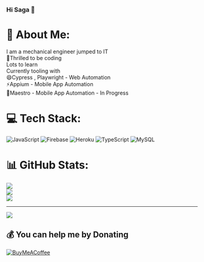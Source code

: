 ### Hi Saga 👋

# 💫 About Me:
I am a mechanical engineer jumped to IT<br>🔭Thrilled to be coding<br>Lots to learn<br>Currently tooling with <br>😄Cypress , Playwright - Web Automation<br>⚡Appium - Mobile App Automation<br>🤔Maestro - Mobile App Automation - In Progress 


# 💻 Tech Stack:
![JavaScript](https://img.shields.io/badge/javascript-%23323330.svg?style=for-the-badge&logo=javascript&logoColor=%23F7DF1E) ![Firebase](https://img.shields.io/badge/firebase-%23039BE5.svg?style=for-the-badge&logo=firebase) ![Heroku](https://img.shields.io/badge/heroku-%23430098.svg?style=for-the-badge&logo=heroku&logoColor=white) ![TypeScript](https://img.shields.io/badge/typescript-%23007ACC.svg?style=for-the-badge&logo=typescript&logoColor=white) ![MySQL](https://img.shields.io/badge/mysql-%2300f.svg?style=for-the-badge&logo=mysql&logoColor=white)
# 📊 GitHub Stats:
![](https://github-readme-stats.vercel.app/api?username=sabfloki&theme=dark&hide_border=false&include_all_commits=false&count_private=false)<br/>
![](https://github-readme-streak-stats.herokuapp.com/?user=sabfloki&theme=dark&hide_border=false)<br/>
![](https://github-readme-stats.vercel.app/api/top-langs/?username=sabfloki&theme=dark&hide_border=false&include_all_commits=false&count_private=false&layout=compact)

---
[![](https://visitcount.itsvg.in/api?id=sabfloki&icon=0&color=0)](https://visitcount.itsvg.in)

  ## 💰 You can help me by Donating
  [![BuyMeACoffee](https://img.shields.io/badge/Buy%20Me%20a%20Coffee-ffdd00?style=for-the-badge&logo=buy-me-a-coffee&logoColor=black)](https://buymeacoffee.com/https://www.buymeacoffee.com/sabfloki) 

  
<!-- Proudly created with GPRM ( https://gprm.itsvg.in ) -->
